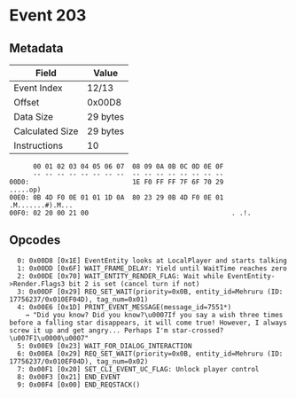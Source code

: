 # Event 203

## Metadata

| Field           | Value    |
|-----------------|----------|
| Event Index     | 12/13    |
| Offset          | 0x00D8   |
| Data Size       | 29 bytes |
| Calculated Size | 29 bytes |
| Instructions    | 10       |

```
      00 01 02 03 04 05 06 07  08 09 0A 0B 0C 0D 0E 0F
      -- -- -- -- -- -- -- --  -- -- -- -- -- -- -- --
00D0:                          1E F0 FF FF 7F 6F 70 29          .....op)
00E0: 0B 4D F0 0E 01 01 1D 0A  80 23 29 0B 4D F0 0E 01  .M.......#).M...
00F0: 02 20 00 21 00                                    . .!.           
```

## Opcodes

```
  0: 0x00D8 [0x1E] EventEntity looks at LocalPlayer and starts talking
  1: 0x00DD [0x6F] WAIT_FRAME_DELAY: Yield until WaitTime reaches zero
  2: 0x00DE [0x70] WAIT_ENTITY_RENDER_FLAG: Wait while EventEntity->Render.Flags3 bit 2 is set (cancel turn if not)
  3: 0x00DF [0x29] REQ_SET_WAIT(priority=0x0B, entity_id=Mehruru (ID: 17756237/0x010EF04D), tag_num=0x01)
  4: 0x00E6 [0x1D] PRINT_EVENT_MESSAGE(message_id=7551*)
    → "Did you know? Did you know?\u0007If you say a wish three times before a falling star disappears, it will come true! However, I always screw it up and get angry... Perhaps I'm star-crossed?\u007F1\u0000\u0007"
  5: 0x00E9 [0x23] WAIT_FOR_DIALOG_INTERACTION
  6: 0x00EA [0x29] REQ_SET_WAIT(priority=0x0B, entity_id=Mehruru (ID: 17756237/0x010EF04D), tag_num=0x02)
  7: 0x00F1 [0x20] SET_CLI_EVENT_UC_FLAG: Unlock player control
  8: 0x00F3 [0x21] END_EVENT
  9: 0x00F4 [0x00] END_REQSTACK()
```
